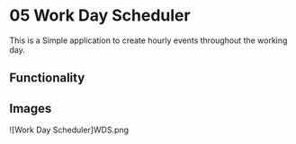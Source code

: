 # 05 Work Day Scheduler

This is a Simple application to create hourly events throughout the working day.

## Functionality

## Images

![Work Day Scheduler]WDS.png
